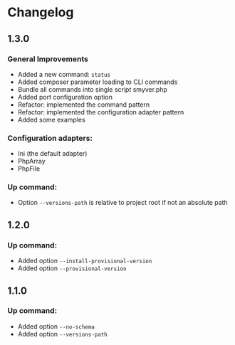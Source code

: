 Changelog
=========

## 1.3.0

### General Improvements

 - Added a new command: `status`
 - Added composer parameter loading to CLI commands
 - Bundle all commands into single script smyver.php
 - Added port configuration option
 - Refactor: implemented the command pattern
 - Refactor: implemented the configuration adapter pattern
 - Added some examples

### Configuration adapters:

 - Ini (the default adapter)
 - PhpArray
 - PhpFile

### Up command:

 - Option `--versions-path` is relative to project root if not an absolute path

## 1.2.0

### Up command:

 - Added option `--install-provisional-version`
 - Added option `--provisional-version`

## 1.1.0

### Up command:

 - Added option `--no-schema`
 - Added option `--versions-path`
